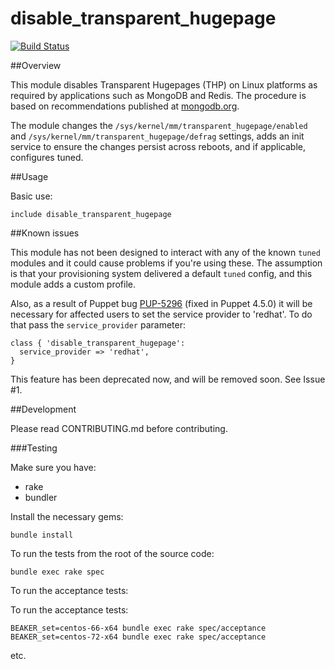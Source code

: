# disable_transparent_hugepage

[![Build Status](https://img.shields.io/travis/alexharv074/puppet-disable_transparent_hugepage.svg)](https://travis-ci.org/alexharv074/puppet-disable_transparent_hugepage)

##Overview

This module disables Transparent Hugepages (THP) on Linux platforms as required by applications such as MongoDB and Redis.  The procedure is based on recommendations published at [mongodb.org](https://docs.mongodb.org/manual/tutorial/transparent-huge-pages/).

The module changes the `/sys/kernel/mm/transparent_hugepage/enabled` and `/sys/kernel/mm/transparent_hugepage/defrag` settings, adds an init service to ensure the changes persist across reboots, and if applicable, configures tuned.

##Usage

Basic use:

```puppet
include disable_transparent_hugepage
```

##Known issues

This module has not been designed to interact with any of the known `tuned` modules and it could cause problems if you're using these.  The assumption is that your provisioning system delivered a default `tuned` config, and this module adds a custom profile.

Also, as a result of Puppet bug [PUP-5296](https://tickets.puppetlabs.com/browse/PUP-5296) (fixed in Puppet 4.5.0) it will be necessary for affected users to set the service provider to 'redhat'.  To do that pass the `service_provider` parameter:

```puppet
class { 'disable_transparent_hugepage':
  service_provider => 'redhat',
}
```

This feature has been deprecated now, and will be removed soon.  See Issue #1.

##Development

Please read CONTRIBUTING.md before contributing.

###Testing

Make sure you have:

* rake
* bundler

Install the necessary gems:

    bundle install

To run the tests from the root of the source code:

    bundle exec rake spec

To run the acceptance tests:

To run the acceptance tests:

    BEAKER_set=centos-66-x64 bundle exec rake spec/acceptance
    BEAKER_set=centos-72-x64 bundle exec rake spec/acceptance

etc.

